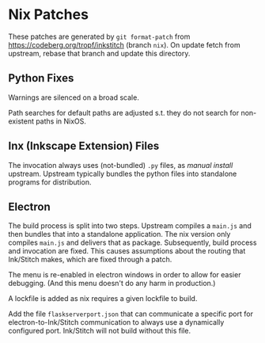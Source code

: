 # Nix Patches
These patches are generated by `git format-patch` from <https://codeberg.org/tropf/inkstitch> (branch `nix`).
On update fetch from upstream, rebase that branch and update this directory.

## Python Fixes
Warnings are silenced on a broad scale.

Path searches for default paths are adjusted s.t. they do not search for non-existent paths in NixOS.

## Inx (Inkscape Extension) Files
The invocation always uses (not-bundled) `.py` files,
as *manual install* upstream.
Upstream typically bundles the python files into standalone programs for distribution.

## Electron
The build process is split into two steps.
Upstream compiles a `main.js` and then bundles that into a standalone application.
The nix version only compiles `main.js` and delivers that as package.
Subsequently, build process and invocation are fixed.
This causes assumptions about the routing that Ink/Stitch makes,
which are fixed through a patch.

The menu is re-enabled in electron windows in order to allow for easier debugging.
(And this menu doesn't do any harm in production.)

A lockfile is added as nix requires a given lockfile to build.

Add the file `flaskserverport.json` that can communicate a specific port for electron-to-Ink/Stitch communication to always use a dynamically configured port.
Ink/Stitch will not build without this file.
